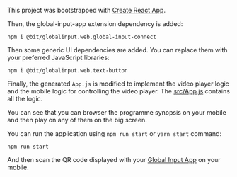 This project was bootstrapped with [Create React App](https://github.com/facebook/create-react-app).

Then, the global-input-app extension dependency is added:

```
npm i @bit/globalinput.web.global-input-connect
```

Then some generic UI dependencies are added. You can replace them with your preferred JavaScript libraries:

```
npm i @bit/globalinput.web.text-button

```


Finally, the generated ```App.js``` is modified to implement the video player logic and the mobile logic for controlling the video player. The [src/App.js](https://github.com/global-input/media-player-control-example/blob/master/src/App.js) contains all the logic.

You can see that you can browser the programme synopsis on your mobile and then play on any of them on the big screen.



You can run the application using ```npm run start``` or ```yarn start``` command:<br>
```
npm run start
```

And then scan the QR code displayed with your [Global Input App](https://globalinput.co.uk/) on your mobile.
